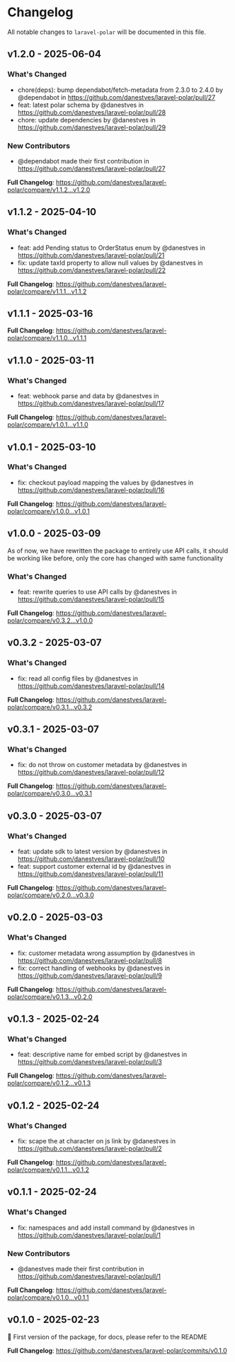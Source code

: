 # Changelog

All notable changes to `laravel-polar` will be documented in this file.

## v1.2.0 - 2025-06-04

### What's Changed

* chore(deps): bump dependabot/fetch-metadata from 2.3.0 to 2.4.0 by @dependabot in https://github.com/danestves/laravel-polar/pull/27
* feat: latest polar schema by @danestves in https://github.com/danestves/laravel-polar/pull/28
* chore: update dependencies by @danestves in https://github.com/danestves/laravel-polar/pull/29

### New Contributors

* @dependabot made their first contribution in https://github.com/danestves/laravel-polar/pull/27

**Full Changelog**: https://github.com/danestves/laravel-polar/compare/v1.1.2...v1.2.0

## v1.1.2 - 2025-04-10

### What's Changed

* feat: add Pending status to OrderStatus enum by @danestves in https://github.com/danestves/laravel-polar/pull/21
* fix: update taxId property to allow null values by @danestves in https://github.com/danestves/laravel-polar/pull/22

**Full Changelog**: https://github.com/danestves/laravel-polar/compare/v1.1.1...v1.1.2

## v1.1.1 - 2025-03-16

**Full Changelog**: https://github.com/danestves/laravel-polar/compare/v1.1.0...v1.1.1

## v1.1.0 - 2025-03-11

### What's Changed

* feat: webhook parse and data by @danestves in https://github.com/danestves/laravel-polar/pull/17

**Full Changelog**: https://github.com/danestves/laravel-polar/compare/v1.0.1...v1.1.0

## v1.0.1 - 2025-03-10

### What's Changed

* fix: checkout payload mapping the values by @danestves in https://github.com/danestves/laravel-polar/pull/16

**Full Changelog**: https://github.com/danestves/laravel-polar/compare/v1.0.0...v1.0.1

## v1.0.0 - 2025-03-09

As of now, we have rewritten the package to entirely use API calls, it should be working like before, only the core has changed with same functionality

### What's Changed

* feat: rewrite queries to use API calls by @danestves in https://github.com/danestves/laravel-polar/pull/15

**Full Changelog**: https://github.com/danestves/laravel-polar/compare/v0.3.2...v1.0.0

## v0.3.2 - 2025-03-07

### What's Changed

* fix: read all config files by @danestves in https://github.com/danestves/laravel-polar/pull/14

**Full Changelog**: https://github.com/danestves/laravel-polar/compare/v0.3.1...v0.3.2

## v0.3.1 - 2025-03-07

### What's Changed

* fix: do not throw on customer metadata by @danestves in https://github.com/danestves/laravel-polar/pull/12

**Full Changelog**: https://github.com/danestves/laravel-polar/compare/v0.3.0...v0.3.1

## v0.3.0 - 2025-03-07

### What's Changed

* feat: update sdk to latest version by @danestves in https://github.com/danestves/laravel-polar/pull/10
* feat: support customer external id by @danestves in https://github.com/danestves/laravel-polar/pull/11

**Full Changelog**: https://github.com/danestves/laravel-polar/compare/v0.2.0...v0.3.0

## v0.2.0 - 2025-03-03

### What's Changed

* fix: customer metadata wrong assumption by @danestves in https://github.com/danestves/laravel-polar/pull/8
* fix: correct handling of webhooks by @danestves in https://github.com/danestves/laravel-polar/pull/9

**Full Changelog**: https://github.com/danestves/laravel-polar/compare/v0.1.3...v0.2.0

## v0.1.3 - 2025-02-24

### What's Changed

* feat: descriptive name for embed script by @danestves in https://github.com/danestves/laravel-polar/pull/3

**Full Changelog**: https://github.com/danestves/laravel-polar/compare/v0.1.2...v0.1.3

## v0.1.2 - 2025-02-24

### What's Changed

* fix: scape the at character on js link by @danestves in https://github.com/danestves/laravel-polar/pull/2

**Full Changelog**: https://github.com/danestves/laravel-polar/compare/v0.1.1...v0.1.2

## v0.1.1 - 2025-02-24

### What's Changed

* fix: namespaces and add install command by @danestves in https://github.com/danestves/laravel-polar/pull/1

### New Contributors

* @danestves made their first contribution in https://github.com/danestves/laravel-polar/pull/1

**Full Changelog**: https://github.com/danestves/laravel-polar/compare/v0.1.0...v0.1.1

## v0.1.0 - 2025-02-23

🍾  First version of the package, for docs, please refer to the README

**Full Changelog**: https://github.com/danestves/laravel-polar/commits/v0.1.0
